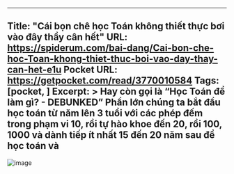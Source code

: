 
---
Title: "Cái bọn chê học Toán không thiết thực bơi vào đây thầy cân hết"
URL: https://spiderum.com/bai-dang/Cai-bon-che-hoc-Toan-khong-thiet-thuc-boi-vao-day-thay-can-het-e1u
Pocket URL: https://getpocket.com/read/3770010584
Tags: [pocket, ]
Excerpt: >
    Hay còn gọi là “Học Toán để làm gì? - DEBUNKED” Phần lớn chúng ta bắt đầu học toán từ năm lên 3 tuổi với các phép đếm trong phạm vi 10, rồi tự hào khoe đến 20, rồi 100, 1000 và dành tiếp ít nhất 15 đến 20 năm sau để học toán và
---

![image](https://images.spiderum.com/sp-images/7477f5d012ff11e9a947535a70934aa2.jpg)
